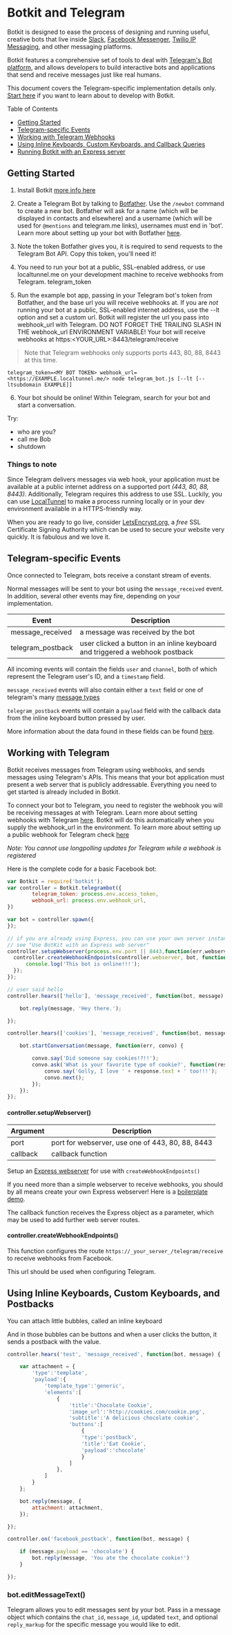 # Botkit and Telegram

Botkit is designed to ease the process of designing and running useful, creative bots that live inside [Slack](http://slack.com), [Facebook Messenger](http://facebook.com), [Twilio IP Messaging](https://www.twilio.com/docs/api/ip-messaging), and other messaging platforms.


Botkit features a comprehensive set of tools
to deal with [Telegram's Bot platform](https://core.telegram.org/bots/api/), and allows
developers to build interactive bots and applications that send and receive messages just like real humans.

This document covers the Telegram-specific implementation details only. [Start here](readme.md) if you want to learn about to develop with Botkit.

Table of Contents

* [Getting Started](#getting-started)
* [Telegram-specific Events](#telegram-specific-events)
* [Working with Telegram Webhooks](#working-with-facebook-messenger)
* [Using Inline Keyboards, Custom Keyboards, and Callback Queries](#using-structured-messages-and-postbacks)
* [Running Botkit with an Express server](#use-botkit-for-telegram-with-an-express-web-server)

## Getting Started

1) Install Botkit [more info here](readme.md#installation)

2) Create a Telegram Bot by talking to [Botfather](https://telegram.me/botfather). Use the `/newbot` command to create a new bot. Botfather will ask for a name (which will be displayed in contacts and elsewhere) and a username (which will be used for `@mentions` and telegram.me links), usernames must end in 'bot'. Learn more about setting up your bot with Botfather [here](https://core.telegram.org/bots#6-botfather).

3) Note the token Botfather gives you, it is required to send requests to the Telegram Bot API. Copy this token, you'll need it!

4) You need to run your bot at a public, SSL-enabled address, or use localtunnel.me on your development machine to receive webhooks from Telegram. telegram_token

5) Run the example bot app, passing in your Telegram bot's token from Botfather, and the base url you will receive webhooks at. If you are _not_ running your bot at a public, SSL-enabled internet address, use the --lt option and set a custom url. Botkit will register the url you pass into webhook_url with Telegram. DO NOT FORGET THE TRAILING SLASH IN THE webhook_url ENVIRONMENT VARIABLE! Your bot will receive webhooks at https:<YOUR_URL>:8443/telegram/receive

> Note that Telegram webhooks only supports ports 443, 80, 88, 8443 at this time.

```
telegram_token=<MY BOT TOKEN> webhook_url=<https://EXAMPLE.localtunnel.me/> node telegram_bot.js [--lt [--ltsubdomain EXAMPLE]]
```

6) Your bot should be online! Within Telegram, search for your bot and start a conversation.

Try:
  * who are you?
  * call me Bob
  * shutdown


### Things to note

Since Telegram delivers messages via web hook, your application must be available at a public internet address on a supported port _(443, 80, 88, 8443)_.  Additionally, Telegram requires this address to use SSL.  Luckily, you can use [LocalTunnel](https://localtunnel.me/) to make a process running locally or in your dev environment available in a HTTPS-friendly way.

When you are ready to go live, consider [LetsEncrypt.org](http://letsencrypt.org), a _free_ SSL Certificate Signing Authority which can be used to secure your website very quickly. It is fabulous and we love it.

## Telegram-specific Events

Once connected to Telegram, bots receive a constant stream of events.

Normal messages will be sent to your bot using the `message_received` event.  In addition, several other events may fire, depending on your implementation.

| Event | Description
|--- |---
| message_received | a message was received by the bot
| telegram_postback | user clicked a button in an inline keyboard and triggered a webhook postback

All incoming events will contain the fields `user` and `channel`, both of which represent the Telegram user's ID, and a `timestamp` field.

`message_received` events will also contain either a `text` field or one of telegram's many [message types](https://core.telegram.org/bots/api#available-types)

`telegram_postback` events will contain a `payload` field with the callback data from the inline keyboard button pressed by user.

More information about the data found in these fields can be found [here](https://core.telegram.org/bots/api#available-types).

## Working with Telegram

Botkit receives messages from Telegram using webhooks, and sends messages using Telegram's APIs. This means that your bot application must present a web server that is publicly addressable. Everything you need to get started is already included in Botkit.

To connect your bot to Telegram, you need to register the webhook you will be receiving messages at with Telegram. Learn more about setting webhooks with Telegram [here](https://core.telegram.org/bots/api#setwebhook). Botkit will do this automatically when you supply the webhook_url in the environment. To learn more about setting up a public webhook for Telegram check [here](https://core.telegram.org/bots/webhooks)

_*Note:* You cannot use longpolling updates for Telegram while a webhook is registered_

Here is the complete code for a basic Facebook bot:

```javascript
var Botkit = require('botkit');
var controller = Botkit.telegrambot({
        telegram_token: process.env.access_token,
        webhook_url: process.env.webhook_url,
})

var bot = controller.spawn({
});

// if you are already using Express, you can use your own server instance...
// see "Use BotKit with an Express web server"
controller.setupWebserver(process.env.port || 8443,function(err,webserver) {
  controller.createWebhookEndpoints(controller.webserver, bot, function() {
      console.log('This bot is online!!!');
  });
});

// user said hello
controller.hears(['hello'], 'message_received', function(bot, message) {

    bot.reply(message, 'Hey there.');

});

controller.hears(['cookies'], 'message_received', function(bot, message) {

    bot.startConversation(message, function(err, convo) {

        convo.say('Did someone say cookies!?!!');
        convo.ask('What is your favorite type of cookie?', function(response, convo) {
            convo.say('Golly, I love ' + response.text + ' too!!!');
            convo.next();
        });
    });
});
```


#### controller.setupWebserver()
| Argument | Description
|---  |---
| port | port for webserver, use one of 443, 80, 88, 8443
| callback | callback function

Setup an [Express webserver](http://expressjs.com/en/index.html) for
use with `createWebhookEndpoints()`

If you need more than a simple webserver to receive webhooks,
you should by all means create your own Express webserver! Here is a [boilerplate demo](https://github.com/mvaragnat/botkit-messenger-express-demo).

The callback function receives the Express object as a parameter,
which may be used to add further web server routes.

#### controller.createWebhookEndpoints()

This function configures the route `https://_your_server_/telegram/receive`
to receive webhooks from Facebook.

This url should be used when configuring Telegram.

## Using Inline Keyboards, Custom Keyboards, and Postbacks

You can attach little bubbles, called an inline keyboard

And in those bubbles can be buttons
and when a user clicks the button, it sends a postback with the value.

```javascript
controller.hears('test', 'message_received', function(bot, message) {

    var attachment = {
        'type':'template',
        'payload':{
            'template_type':'generic',
            'elements':[
                {
                    'title':'Chocolate Cookie',
                    'image_url':'http://cookies.com/cookie.png',
                    'subtitle':'A delicious chocolate cookie',
                    'buttons':[
                        {
                        'type':'postback',
                        'title':'Eat Cookie',
                        'payload':'chocolate'
                        }
                    ]
                },
            ]
        }
    };

    bot.reply(message, {
        attachment: attachment,
    });

});

controller.on('facebook_postback', function(bot, message) {

    if (message.payload == 'chocolate') {
        bot.reply(message, 'You ate the chocolate cookie!')
    }

});
```
### bot.editMessageText()
Telegram allows you to edit messages sent by your bot. Pass in a message object which contains the `chat_id`, `message_id`, updated `text`, and optional `reply_markup` for the specific message you would like to edit.
